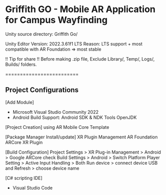 # Griffith GO - Mobile AR Application for Campus Wayfinding
Unity source directory: Griffith Go/

Unity Editor Version: 2022.3.61f1 LTS
Reason: LTS support + most compatible with AR Foundation => most stable

!! Tip for share !!
Before making .zip file, Exclude Library/, Temp/, Logs/, Builds/ folders. 

=========================
## Project Configurations

[Add Module]
- Microsoft Visual Studio Community 2022
- Android Build Support:
	Android SDK & NDK Tools
	OpenJDK

[Project Creation]
using AR Mobile Core Template

[Package Manager Install/update]
XR Plugin Management 
AR Foundation 
ARCore XR Plugin

[Build Configuration]
Project Settings > XR Plug-in Management > Android > Google ARCore check
Build Settings > Android > Switch Platform
Player Setting > Active Input Handling > Both
Run device > connect device USB and Refresh > choose device name

[C# scripting IDE]
- Visual Studio Code
